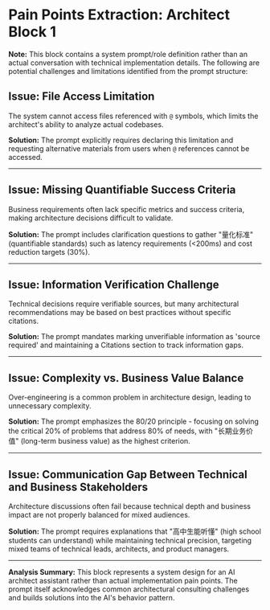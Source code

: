 # Pain Points Extraction: Architect Block 1

**Note:** This block contains a system prompt/role definition rather than an actual conversation with technical implementation details. The following are potential challenges and limitations identified from the prompt structure:

## Issue: File Access Limitation
The system cannot access files referenced with `@` symbols, which limits the architect's ability to analyze actual codebases.

**Solution:**
The prompt explicitly requires declaring this limitation and requesting alternative materials from users when `@` references cannot be accessed.

---

## Issue: Missing Quantifiable Success Criteria
Business requirements often lack specific metrics and success criteria, making architecture decisions difficult to validate.

**Solution:**
The prompt includes clarification questions to gather "量化标准" (quantifiable standards) such as latency requirements (<200ms) and cost reduction targets (30%).

---

## Issue: Information Verification Challenge
Technical decisions require verifiable sources, but many architectural recommendations may be based on best practices without specific citations.

**Solution:**
The prompt mandates marking unverifiable information as 'source required' and maintaining a Citations section to track information gaps.

---

## Issue: Complexity vs. Business Value Balance
Over-engineering is a common problem in architecture design, leading to unnecessary complexity.

**Solution:**
The prompt emphasizes the 80/20 principle - focusing on solving the critical 20% of problems that address 80% of needs, with "长期业务价值" (long-term business value) as the highest criterion.

---

## Issue: Communication Gap Between Technical and Business Stakeholders
Architecture discussions often fail because technical depth and business impact are not properly balanced for mixed audiences.

**Solution:**
The prompt requires explanations that "高中生能听懂" (high school students can understand) while maintaining technical precision, targeting mixed teams of technical leads, architects, and product managers.

---

**Analysis Summary:**
This block represents a system design for an AI architect assistant rather than actual implementation pain points. The prompt itself acknowledges common architectural consulting challenges and builds solutions into the AI's behavior pattern.